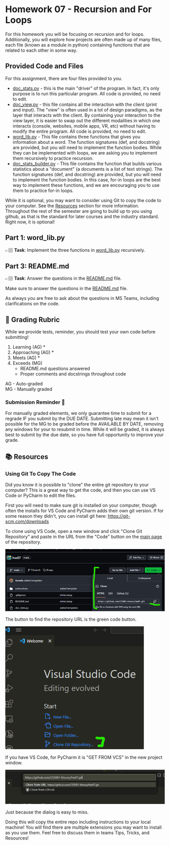 # Homework 07 - Recursion and For Loops

For this homework you will be focusing on recursion and for loops. Additionally, you will explore how projects are often made up of many files, each file (known as a module in python) containing functions that are related to each other in some way. 

## Provided Code and Files
For this assignment, there are four files provided to you.
* [doc_stats.py](../doc_stats.py) - this is the main "driver" of the program. In fact, it's only purpose is to run this particular program. All code is provided, no need to edit. 
* [doc_view.py](../doc_view.py) - this file contains all the interaction with the client (print and input). The "view" is often used in a lot of design paradigms, as the layer that interacts with the client. By containing your interaction to the view layer, it is easier to swap out the different modalities in which one interacts (console, websites, mobile apps, VR, etc) without having to modify the entire program. All code is provided, no need to edit.
* [word_lib.py](../word_lib.py) - This file contains three functions that gives you information about a word. The function signatures (def, and docstring) are provided, but you will need to implement the function bodies. While they can be implemented with loops, we are asking you to implement them recursively to practice recursion.
* [doc_stats_builder.py](../doc_stats_builder.py) - This file contains the function that builds various statistics about a "document" (a documents is a list of text strings). The function signatures (def, and docstring) are provided, but you will need to implement the function bodies. In this case, for-in loops are the best way to implement these functions, and we are encouraging you to use them to practice for-in loops. 

While it is optional, you may want to consider using Git to copy the code to your computer. See the [Resources](#resources) section for more information. Throughout the rest of the semester are going to build up to you using github, as that is the standard for later courses and the industry standard. Right now, it is optional! 

## Part 1: word_lib.py

👉🏽 **Task**: Implement the three functions in [word_lib.py](../word_lib.py) recursively.



## Part 3: README.md

👉🏽 **Task**: Answer the questions in the [README.md](../README.md) file. 

Make sure to answer the questions in the [README.md](../README.md) file.

As always you are free to ask about the questions in MS Teams, including clarifications on the code. 

## 📝 Grading Rubric

While we provide tests, reminder, you should test your own code before submitting!

1. Learning (AG)
   * 
2. Approaching  (AG)
   * 
3. Meets  (AG)
   * 
4. Exceeds  (MG)
   * README.md questions answered
   * Proper comments and docstrings throughout code
  

AG - Auto-graded  
MG - Manually graded



### Submission Reminder 🚨
For manually graded elements, we only guarantee time to submit for a regrade IF you submit by the DUE DATE. Submitting late may mean it isn't possible for the MG to be graded before the AVAILABLE BY DATE, removing any windows for your to resubmit in time. While it will be graded, it is always best to submit by the due date, so you have full opportunity to improve your grade.

## 📚 Resources

### Using Git To Copy The Code

Did you know it is possible to "clone" the entire git repository to your computer? This is a great way to get the code, and then you can use VS Code or PyCharm to edit the files.

First you will need to make sure git is installed on your computer, though often the installs for VS Code and PyCharm adds their own git version. If for some reason they didn't, you can install git here: https://git-scm.com/downloads

To clone using VS Code, open a new window and click "Clone Git Repository" and paste in the URL from the "Code" button on the [main page](../) of the repository. 

![Code Button](code_button.png)

The button to find the repository URL is the green code button. 

![VS Code Clone Button](vscode_git.png)

If you have VS Code, for PyCharm it is "GET FROM VCS" in the new project window.

![VS Code Clone Dialog](vscode_repo_url.png)

Just because the dialog is easy to  miss. 

Doing this will copy the entire repo including instructions to your local machine! You will find there are multiple extensions you may want to install as you use them. Feel free to discuss them in teams Tips, Tricks, and Resources!